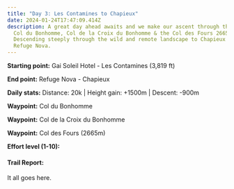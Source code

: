```yaml
---
title: "Day 3: Les Contamines to Chapieux"
date: 2024-01-24T17:47:09.414Z
description: A great day ahead awaits and we make our ascent through three cols,
  Col du Bonhomme, Col de la Croix du Bonhomme & the Col des Fours 2665m.
  Descending steeply through the wild and remote landscape to Chapieux and the
  Refuge Nova.
---
```


**Starting point:** Gai Soleil Hotel - Les Contamines (3,819 ft)

**End point:** Refuge Nova - Chapieux

**Daily stats:** Distance: 20k | Height gain: +1500m | Descent: -900m

**Waypoint:** Col du Bonhomme

**Waypoint:** Col de la Croix du Bonhomme

**Waypoint:** Col des Fours (2665m)

**Effort level (1-10):**

#### Trail Report:

It all goes here.